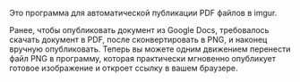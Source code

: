 Это программа для автоматической публикации PDF файлов в imgur.

Ранее, чтобы опубликовать документ из Google Docs, требовалось скачать документ в PDF, после сконвертировать в PNG, и наконец вручную опубликовать.
Теперь вы можете одним движением перенести файл PNG в программу, которая практически мгновенно опубликует готовое изображение и откроет ссылку в вашем браузере.


